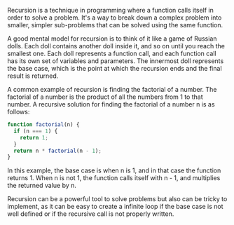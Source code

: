 Recursion is a technique in programming where a function calls itself in order to solve a problem. It's a way to break down a complex problem into smaller, simpler sub-problems that can be solved using the same function.

A good mental model for recursion is to think of it like a game of Russian dolls. Each doll contains another doll inside it, and so on until you reach the smallest one. Each doll represents a function call, and each function call has its own set of variables and parameters. The innermost doll represents the base case, which is the point at which the recursion ends and the final result is returned.

A common example of recursion is finding the factorial of a number. The factorial of a number is the product of all the numbers from 1 to that number. A recursive solution for finding the factorial of a number n is as follows:

```js
function factorial(n) {
  if (n === 1) {
    return 1;
  }
  return n * factorial(n - 1);
}

```
In this example, the base case is when n is 1, and in that case the function returns 1. When n is not 1, the function calls itself with n - 1, and multiplies the returned value by n.

Recursion can be a powerful tool to solve problems but also can be tricky to implement, as it can be easy to create a infinite loop if the base case is not well defined or if the recursive call is not properly written.